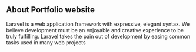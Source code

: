 <p align="center"
<img src="https://sun9-43.userapi.com/impf/LZLgcXPp_nN72OJy75hTkVKSDwarZxwtRMf09w/kMAQTRBxwcc.jpg?size=1280x580&quality=96&proxy=1&sign=ff1ae55e021f0302d8e8974327e4a946&type=album"></p>
<p align="center">
<img src="https://sun9-26.userapi.com/impf/TmvxLvgbh6UJzTJjjUlHzNMeWK0M_vHDIeRCuw/Zu3MfatzWoo.jpg?size=1280x584&quality=96&sign=c6481f8de16340aa65388ce0a73d916e&type=album" alt=""></a>
<img src="https://sun9-38.userapi.com/impf/hGetxUDMFgAIR_C4ixiW_fRGzgYO3Fkb3GxjNQ/hp9TKsEA0-c.jpg?size=1280x574&quality=96&proxy=1&sign=d666401f363164136a3e417815d7311e&type=album" alt=""></a>
<img src="https://sun9-10.userapi.com/impf/NGjC56g32ov-mquapkT8iZvRgb093hO2yZlMnA/A4IO_E_95q0.jpg?size=1280x581&quality=96&proxy=1&sign=0236adb0a25c776a008906b850c9dbbf&type=album" alt=""></a>
</p>

## About Portfolio website

Laravel is a web application framework with expressive, elegant syntax. We believe development must be an enjoyable and creative experience to be truly fulfilling. Laravel takes the pain out of development by easing common tasks used in many web projects
